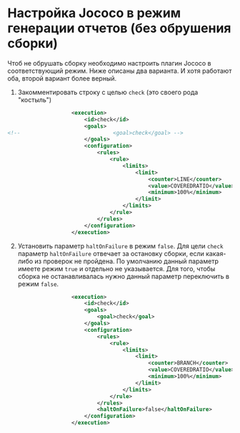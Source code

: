 # Настройка Jococo в режим генерации отчетов (без обрушения сборки)

Чтоб не обрушать сборку необходимо настроить плагин Jococo в соответствующий режим. Ниже описаны два варианта. И хотя работают оба, второй вариант более верный.
1. Закомментировать строку с целью `check` (это своего рода "костыль")

```xml
                    <execution>
                        <id>check</id>
                        <goals>
<!--                             <goal>check</goal> -->
                        </goals>
                        <configuration>
                            <rules>
                                <rule>
                                    <limits>
                                        <limit>
                                            <counter>LINE</counter>
                                            <value>COVEREDRATIO</value>
                                            <minimum>100%</minimum>
                                        </limit>
                                    </limits>
                                </rule>
                            </rules>
                        </configuration>
                    </execution>
```
2. Установить параметр `haltOnFailure` в режим `false`. Для цели `check` параметр `haltOnFailure` отвечает за остановку сборки, если какая-либо из проверок
не пройдена. По умолчанию данный параметр имеете режим `true` и отдельно не указывается. Для того, чтобы сборка не останавливалась нужно данный параметр переключить в
режим `false`.

```xml
                    <execution>
                        <id>check</id>
                        <goals>
                            <goal>check</goal>
                        </goals>
                        <configuration>
                            <rules>
                                <rule>
                                    <limits>
                                        <limit>
                                            <counter>BRANCH</counter>
                                            <value>COVEREDRATIO</value>
                                            <minimum>100%</minimum>
                                        </limit>
                                    </limits>
                                </rule>
                            </rules>
                            <haltOnFailure>false</haltOnFailure>
                        </configuration>
                    </execution>
```
